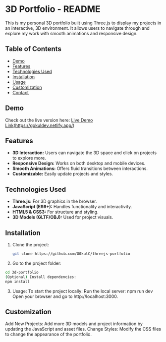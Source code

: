 # 3D Portfolio - README

This is my personal 3D portfolio built using Three.js to display my projects in an interactive, 3D environment. It allows users to navigate through and explore my work with smooth animations and responsive design.

## Table of Contents

- [Demo](#demo)
- [Features](#features)
- [Technologies Used](#technologies-used)
- [Installation](#installation)
- [Usage](#usage)
- [Customization](#customization)
- [Contact](#contact)

## Demo

Check out the live version here: [Live Demo Link](#)(https://gokuldev.netlify.app/)

## Features

- **3D Interaction:** Users can navigate the 3D space and click on projects to explore more.
- **Responsive Design:** Works on both desktop and mobile devices.
- **Smooth Animations:** Offers fluid transitions between interactions.
- **Customizable:** Easily update projects and styles.

## Technologies Used

- **Three.js:** For 3D graphics in the browser.
- **JavaScript (ES6+):** Handles functionality and interactivity.
- **HTML5 & CSS3:** For structure and styling.
- **3D Models (GLTF/OBJ):** Used for project visuals.

## Installation

1. Clone the project:
   ```bash
   git clone https://github.com/G0kulC/threejs-portfolio
   ```
2. Go to the project folder:
```bash
cd 3d-portfolio
(Optional) Install dependencies:
npm install
```
3. Usage:
To start the project locally:
Run the local server:
npm run dev
Open your browser and go to http://localhost:3000.

## Customization

Add New Projects: Add more 3D models and project information by updating the JavaScript and asset files.
Change Styles: Modify the CSS files to change the appearance of the portfolio.